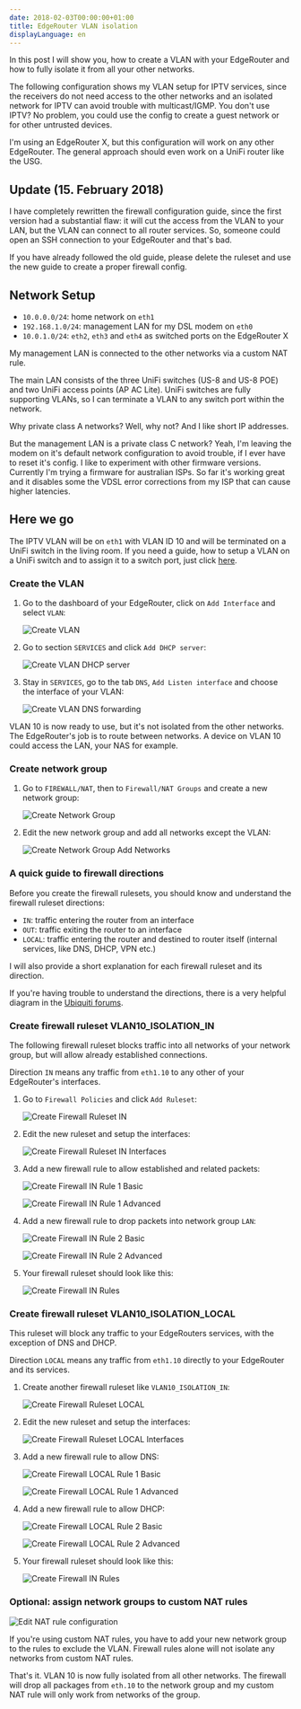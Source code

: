 ```yaml
---
date: 2018-02-03T00:00:00+01:00
title: EdgeRouter VLAN isolation
displayLanguage: en
---
```

In this post I will show you, how to create a VLAN with your EdgeRouter and how to fully isolate it from all your other networks.

The following configuration shows my VLAN setup for IPTV services, since the receivers do not need access to the other networks and an isolated network for IPTV can avoid trouble with multicast/IGMP. You don't use IPTV? No problem, you could use the config to create a guest network or for other untrusted devices.

I'm using an EdgeRouter X, but this configuration will work on any other EdgeRouter. The general approach should even work on a UniFi router like the USG.

## Update (15. February 2018)

I have completely rewritten the firewall configuration guide, since the first version had a substantial flaw: it will cut the access from the VLAN to your LAN, but the VLAN can connect to all router services. So, someone could open an SSH connection to your EdgeRouter and that's bad.

If you have already followed the old guide, please delete the ruleset and use the new guide to create a proper firewall config.

## Network Setup

- `10.0.0.0/24`: home network on `eth1`
- `192.168.1.0/24`: management LAN for my DSL modem on `eth0`
- `10.0.1.0/24`: `eth2`, `eth3` and `eth4` as switched ports on the EdgeRouter X

My management LAN is connected to the other networks via a custom NAT rule.

The main LAN consists of the three UniFi switches (US-8 and US-8 POE) and two UniFi access points (AP AC Lite). UniFi switches are fully supporting VLANs, so I can terminate a VLAN to any switch port within the network.

Why private class A networks? Well, why not? And I like short IP addresses.

But the management LAN is a private class C network? Yeah, I'm leaving the modem on it's default network configuration to avoid trouble, if I ever have to reset it's config. I like to experiment with other firmware versions. Currently I'm trying a firmware for australian ISPs. So far it's working great and it disables some the VDSL error corrections from my ISP that can cause higher latencies.

## Here we go

The IPTV VLAN will be on `eth1` with VLAN ID 10 and will be terminated on a UniFi switch in the living room. If you need a guide, how to setup a VLAN on a UniFi switch and to assign it to a switch port, just click [here](https://help.ubnt.com/hc/en-us/articles/219654087-UniFi-Using-VLANs-with-UniFi-Wireless-Routing-Switching-Hardware#USW).

### Create the VLAN

  1. Go to the dashboard of your EdgeRouter, click on `Add Interface` and select `VLAN`:
       
     ![Create VLAN](/images/edgerouter-vlan-isolation/create_vlan.png)
     
  2. Go to section `SERVICES` and click `Add DHCP server`:
  
     ![Create VLAN DHCP server](/images/edgerouter-vlan-isolation/create_vlan_dhcp_server.png)
    
  3. Stay in `SERVICES`, go to the tab `DNS`, `Add Listen interface` and choose the interface of your VLAN:
  
     ![Create VLAN DNS forwarding](/images/edgerouter-vlan-isolation/create_vlan_dns_forwarding.png)

VLAN 10 is now ready to use, but it's not isolated from the other networks. The EdgeRouter's job is to route between networks. A device on VLAN 10 could access the LAN, your NAS for example.

### Create network group

  1. Go to `FIREWALL/NAT`, then to `Firewall/NAT Groups` and create a new network group:
  
     ![Create Network Group](/images/edgerouter-vlan-isolation/create_network_group.png)
    
  2. Edit the new network group and add all networks except the VLAN:
  
     ![Create Network Group Add Networks](/images/edgerouter-vlan-isolation/create_network_group_add_networks.png)

### A quick guide to firewall directions

Before you create the firewall rulesets, you should know and understand the firewall ruleset directions: 

- `IN`: traffic entering the router from an interface
- `OUT`: traffic exiting the router to an interface
- `LOCAL`: traffic entering the router and destined to router itself (internal services, like DNS, DHCP, VPN etc.)

I will also provide a short explanation for each firewall ruleset and its direction.

If you're having trouble to understand the directions, there is a very helpful diagram in the [Ubiquiti forums](https://community.ubnt.com/t5/EdgeMAX/Layman-s-firewall-explanation/m-p/1436103#M91494).

### Create firewall ruleset VLAN10_ISOLATION_IN

The following firewall ruleset blocks traffic into all networks of your network group, but will allow already established connections.

Direction `IN` means any traffic from `eth1.10` to any other of your EdgeRouter's interfaces.

  1. Go to `Firewall Policies` and click `Add Ruleset`:
  
     ![Create Firewall Ruleset IN](/images/edgerouter-vlan-isolation/create_firewall_ruleset_in.png)
     
  2. Edit the new ruleset and setup the interfaces:
  
     ![Create Firewall Ruleset IN Interfaces](/images/edgerouter-vlan-isolation/create_firewall_ruleset_in_interfaces.png)
     
  3. Add a new firewall rule to allow established and related packets:
  
     ![Create Firewall IN Rule 1 Basic](/images/edgerouter-vlan-isolation/create_firewall_ruleset_in_rule1_basic.png)
     
     ![Create Firewall IN Rule 1 Advanced](/images/edgerouter-vlan-isolation/create_firewall_ruleset_in_rule1_adv.png)
  
  4. Add a new firewall rule to drop packets into network group `LAN`:

     ![Create Firewall IN Rule 2 Basic](/images/edgerouter-vlan-isolation/create_firewall_ruleset_in_rule2_basic.png)
    
     ![Create Firewall IN Rule 2 Advanced](/images/edgerouter-vlan-isolation/create_firewall_ruleset_in_rule2_dest.png)
  
  5. Your firewall ruleset should look like this:
  
     ![Create Firewall IN Rules](/images/edgerouter-vlan-isolation/create_firewall_ruleset_in_rules.png)

### Create firewall ruleset VLAN10_ISOLATION_LOCAL

This ruleset will block any traffic to your EdgeRouters services, with the exception of DNS and DHCP. 

Direction `LOCAL` means any traffic from `eth1.10` directly to your EdgeRouter and its services.

  1. Create another firewall ruleset like `VLAN10_ISOLATION_IN`:
  
     ![Create Firewall Ruleset LOCAL](/images/edgerouter-vlan-isolation/create_firewall_ruleset_local.png)
     
  2. Edit the new ruleset and setup the interfaces:
  
     ![Create Firewall Ruleset LOCAL Interfaces](/images/edgerouter-vlan-isolation/create_firewall_ruleset_local_interfaces.png)
     
  3. Add a new firewall rule to allow DNS:
  
     ![Create Firewall LOCAL Rule 1 Basic](/images/edgerouter-vlan-isolation/create_firewall_ruleset_local_rule1_basic.png)
     
     ![Create Firewall LOCAL Rule 1 Advanced](/images/edgerouter-vlan-isolation/create_firewall_ruleset_local_rule1_dest.png)
  
  4. Add a new firewall rule to allow DHCP:

     ![Create Firewall LOCAL Rule 2 Basic](/images/edgerouter-vlan-isolation/create_firewall_ruleset_local_rule2_basic.png)
    
     ![Create Firewall LOCAL Rule 2 Advanced](/images/edgerouter-vlan-isolation/create_firewall_ruleset_local_rule2_dest.png)
  
  5. Your firewall ruleset should look like this:
  
     ![Create Firewall IN Rules](/images/edgerouter-vlan-isolation/create_firewall_ruleset_local_rules.png)

### Optional: assign network groups to custom NAT rules

![Edit NAT rule configuration](/images/edgerouter-vlan-isolation/edit_nat_rule_configuration.png)

If you're using custom NAT rules, you have to add your new network group to the rules to exclude the VLAN. Firewall rules alone will not isolate any networks from custom NAT rules.
     
That's it. VLAN 10 is now fully isolated from all other networks. The firewall will drop all packages from `eth.10` to the network group and my custom NAT rule will only work from networks of the group.
      